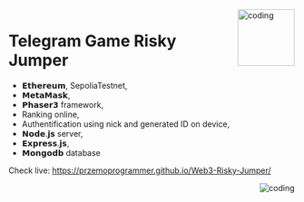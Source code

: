 <img align="right" alt="coding" src="https://i.ibb.co/Jxfw1z7/risky-Jumper-Web3-Icon.png" width="100" height="auto">

# Telegram Game Risky Jumper

- 𝗘𝘁𝗵𝗲𝗿𝗲𝘂𝗺, SepoliaTestnet,
- 𝗠𝗲𝘁𝗮𝗠𝗮𝘀𝗸,
- 𝗣𝗵𝗮𝘀𝗲𝗿𝟯 framework,
- Ranking online,
- Authentification using nick and generated ID on device,
- 𝗡𝗼𝗱𝗲.𝗷𝘀 server,
- 𝗘𝘅𝗽𝗿𝗲𝘀𝘀.𝗷𝘀,
- 𝗠𝗼𝗻𝗴𝗼𝗱𝗯 database

Check live: https://przemoprogrammer.github.io/Web3-Risky-Jumper/

<img align="right" alt="coding" src="https://i.ytimg.com/vi/zPRiNFE4dPk/maxresdefault.jpg">
